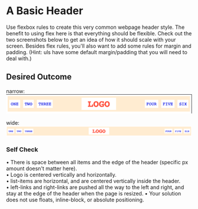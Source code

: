 # A Basic Header

Use flexbox rules to create this very common webpage header style. The benefit
to using flex here is that everything should be flexible. Check out the two
screenshots below to get an idea of how it should scale with your screen.
Besides flex rules, you'll also want to add some rules for margin and padding.
(Hint: uls have some default margin/padding that you will need to deal with.)<br>

## Desired Outcome

narrow:<br>
![disered-outcome](./desired-outcome-narrow.png)

wide:<br>
![disered-outcome](./desired-outcome-wide.png)

### Self Check

• There is space between all items and the edge of the header (specific px amount doesn't matter here).<br>
• Logo is centered vertically and horizontally.<br>
• list-items are horizontal, and are centered vertically inside the header.<br>
• left-links and right-links are pushed all the way to the left and right, and stay at the edge of the header when the page is resized.<bf>
• Your solution does not use floats, inline-block, or absolute positioning.
